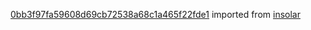 [0bb3f97fa59608d69cb72538a68c1a465f22fde1](https://github.com/insolar/insolar/commit/0bb3f97fa59608d69cb72538a68c1a465f22fde1) imported from [insolar](https://github.com/insolar/insolar)
